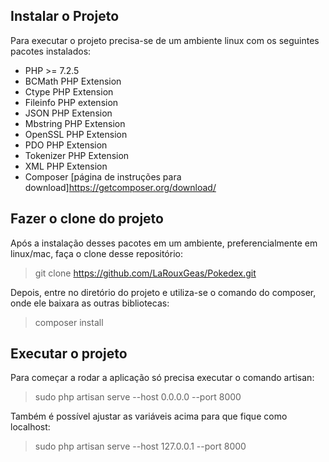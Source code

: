 ## Instalar o Projeto

Para executar o projeto precisa-se de um ambiente linux com os seguintes pacotes instalados:
- PHP >= 7.2.5
- BCMath PHP Extension
- Ctype PHP Extension
- Fileinfo PHP extension
- JSON PHP Extension
- Mbstring PHP Extension
- OpenSSL PHP Extension
- PDO PHP Extension
- Tokenizer PHP Extension
- XML PHP Extension
- Composer [página de instruções para download]<https://getcomposer.org/download/>

## Fazer o clone do projeto

Após a instalação desses pacotes em um ambiente, preferencialmente em linux/mac, faça o clone desse repositório:
>git clone https://github.com/LaRouxGeas/Pokedex.git

Depois, entre no diretório do projeto e utiliza-se o comando do composer, onde ele baixara as outras bibliotecas:
>composer install

## Executar o projeto

Para começar a rodar a aplicação só precisa executar o comando artisan:
>sudo php artisan serve --host 0.0.0.0 --port 8000

Também é possível ajustar as variáveis acima para que fique como localhost:
>sudo php artisan serve --host 127.0.0.1 --port 8000
